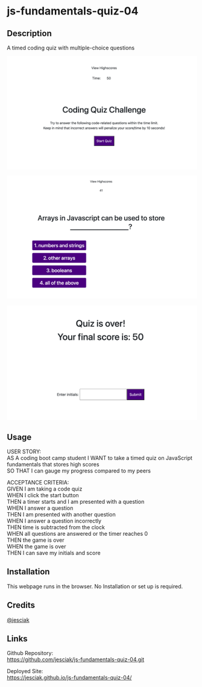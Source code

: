 # js-fundamentals-quiz-04
## Description
A timed coding quiz with multiple-choice questions

![screenshot](./assets/images/Screen%20Shot%202022-11-03%20at%2011.17.56%20PM.png)

![screenshot](./assets/images/Screen%20Shot%202022-11-03%20at%2011.53.28%20PM.png)

![screenshot](./assets/images/Screen%20Shot%202022-11-03%20at%2011.53.13%20PM.png)


## Usage
USER STORY:
<br>
AS A coding boot camp student
I WANT to take a timed quiz on JavaScript fundamentals that stores high scores<br>
SO THAT I can gauge my progress compared to my peers<br>

ACCEPTANCE CRITERIA:
<br>
GIVEN I am taking a code quiz<br>
WHEN I click the start button<br>
THEN a timer starts and I am presented with a question<br>
WHEN I answer a question<br>
THEN I am presented with another question<br>
WHEN I answer a question incorrectly<br>
THEN time is subtracted from the clock<br>
WHEN all questions are answered or the timer reaches 0<br>
THEN the game is over<br>
WHEN the game is over<br>
THEN I can save my initials and score<br>

## Installation
This webpage runs in the browser. No Installation or set up is required.
## Credits
 [@jesciak](https://github.com/jesciak/)

## Links
Github Repository:<br>
https://github.com/jesciak/js-fundamentals-quiz-04.git

Deployed Site:<br>
https://jesciak.github.io/js-fundamentals-quiz-04/
